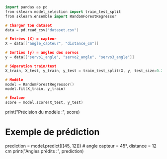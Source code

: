 ```cpp
import pandas as pd
from sklearn.model_selection import train_test_split
from sklearn.ensemble import RandomForestRegressor

# Charger ton dataset
data = pd.read_csv("dataset.csv")

# Entrées (X) = capteur
X = data[["angle_capteur", "distance_cm"]]

# Sorties (y) = angles des servos
y = data[["servo1_angle", "servo2_angle", "servo3_angle"]]

# Séparation train/test
X_train, X_test, y_train, y_test = train_test_split(X, y, test_size=0.2, random_state=42)

# Modèle
model = RandomForestRegressor()
model.fit(X_train, y_train)

# Évaluer
score = model.score(X_test, y_test)
```
print("Précision du modèle :", score)

# Exemple de prédiction
prediction = model.predict([[45, 12]])  # angle capteur = 45°, distance = 12 cm
print("Angles prédits :", prediction)

